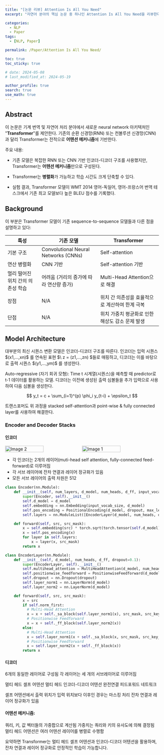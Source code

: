 ```yaml
---
title: "[논문 리뷰] Attention Is All You Need"
excerpt: "자연어 분야의 핵심 논문 중 하나인 Attention Is All You Need을 리뷰한다. 핵심 개념인 어텐션 알고리즘과 모델 아키택처를 이해하고, 연산과 병렬화 관점에서 살펴본다." # 주요 내용

categories:
  - NLP
  - Paper
tags:
  - [NLP, Paper]

permalink: /Paper/Attention Is All You Need/

toc: true
toc_sticky: true

# date: 2024-05-08
# last_modified_at: 2024-05-19

author_profile: true
search: true
use_math: true
---
```


## Abstract
이 논문은 기계 번역 및 자연어 처리 분야에서 새로운 neural network 아키텍처인 "**Transformer**"를 제안한다. 기존의 순환 신경망(RNN) 또는 컨볼루션 신경망(CNN)과 달리 Transformer는 전적으로 **어텐션 메커니즘**에 기반한다.

주요 내용:

- 기존 모델은 복잡한 RNN 또는 CNN 기반 인코더-디코더 구조를 사용했지만, Transformer는 **어텐션 메커니즘**만으로 구성된다.

- Transformer는 **병렬화**가 가능하고 학습 시간도 크게 단축할 수 있다.

- 실험 결과, Transformer 모델이 WMT 2014 영어-독일어, 영어-프랑스어 번역 테스크에서 기존 최고 모델보다 높은 BLEU 점수를 기록했다.


## Background
이 부분은 Transformer 모델이 기존 sequence-to-sequence 모델들과 다른 점을 설명하고 있다:

| 특성 | 기존 모델| Transformer |
|---|---|---|
| 기본 구조 | Convolutional Neural Networks (CNNs)| Self-attention  |
| 연산 병렬화     | CNN 기반| Self-attention 기반|
| 멀리 떨어진 위치 간의 의존성 학습 | 어려움 (거리의 증가에 따라 연산량 증가)   | Multi-Head Attention으로 해결 |
| 장점 | N/A  | 위치 간 의존성을 효율적으로 계산하여 한계 극복 |
| 단점   | N/A  | 위치 가중치 평균화로 인한 해상도 감소 문제 발생  |

## Model Architecture
대부분의 최신 시퀀스 변환 모델은 인코더-디코더 구조를 따른다. 인코더는 입력 시퀀스 $\(x1,...,xn)\$ 를 연속된 표현 $\ z = (z1,...,zn) \$들로 매핑하고, 디코더는 이를 바탕으로 출력 시퀀스 $\(y1,...,ym)\$ 를 생성한다.

Auto-regressive (자기 회귀 모형): Time t 시계열(시퀀스)을 예측할 때 predictor로 t-1 데이터를 활용하는 모델. 디코더는 이전에 생성된 출력 심볼들을 추가 입력으로 사용하여 다음 심볼을 생성한다.
<div align="center">
$$ y_t = c + \sum_{i=1}^{p} \phi_i y_{t-i} + \epsilon_t $$
</div>

트랜스포머도 위 과정을 stacked self-attention과 point-wise & fully connected layer를 사용하여 해결한다.

### Encoder and Decoder Stacks

<!-- ![Transformer](../assets/images/posts_img/2024-05-19-1/transformer.png) -->

#### 인코더

<div style="display: flex; justify-content: space-around;">
    <img src="{{site.url}}/assets/images/posts_img/2024-05-19-1/EncoderLayer.png" alt="Image 2" style="width: 50%;"/>
    <img src="{{site.url}}/assets/images/posts_img/2024-05-19-1/Encoder.png" alt="Image 1" style="width: 50%;"/>
</div>

- 각 인코더는 2개의 레이어(muti-head self attention, fully-connected feed-forward)로 이루어짐
- 각 서브 레이어에 잔차 연결과 레이어 정규화가 있음
- 모든 서브 레이어의 출력 차원은 512

```python
class Encoder(nn.Module):
    def __init__(self, num_layers, d_model, num_heads, d_ff, input_vocab_size, max_len, dropout=0.1):
        super(Encoder, self).__init__()
        self.d_model = d_model
        self.embedding = nn.Embedding(input_vocab_size, d_model)
        self.pos_encoding = PositionalEncoding(d_model, dropout, max_len)
        self.layers = nn.ModuleList([EncoderLayer(d_model, num_heads, d_ff, dropout) for _ in range(num_layers)])

    def forward(self, src, src_mask):
        x = self.embedding(src) * torch.sqrt(torch.tensor(self.d_model).float())
        x = self.pos_encoding(x)
        for layer in self.layers:
            x = layer(x, src_mask)
        return x

class EncoderLayer(nn.Module):
    def __init__(self, d_model, num_heads, d_ff, dropout=0.1):
        super(EncoderLayer, self).__init__()
        self.multihead_attention = MultiHeadAttention(d_model, num_heads)
        self.positionwise_feedforward = PositionwiseFeedforward(d_model, d_ff)
        self.dropout = nn.Dropout(dropout)
        self.layer_norm1 = nn.LayerNorm(d_model)
        self.layer_norm2 = nn.LayerNorm(d_model)

    def forward(self, src, src_mask):
        x = src
        if self.norm_first:
          # Multi-Head Attention
          x = x + self._sa_block(self.layer_norm1(x), src_mask, src_key_padding_mask, is_causal=is_causal) # (query, key, value)
          # Positionwise Feedforward
          x = x + self._ff_block(self.layer_norm2(x))
        else:
          # Multi-Head Attention
          x = self.layer_norm1(x + self._sa_block(x, src_mask, src_key_padding_mask, is_causal=is_causal))
          # Positionwise Feedforward
          x = self.layer_norm2(x + self._ff_block(x))
        return x
```

#### 디코더

6개의 동일한 레이어로 구성됨
각 레이어는 세 개의 서브레이어로 이루어짐

멀티 헤드 셀프 어텐션
멀티 헤드 인코더-디코더 어텐션
완전연결 피드포워드 네트워크


셀프 어텐션에서 출력 위치가 입력 위치보다 이후인 경우는 마스킹 처리
잔차 연결과 레이어 정규화가 있음

#### 어텐션 메커니즘:

쿼리, 키, 값 벡터들의 가중합으로 계산됨
가중치는 쿼리와 키의 유사도에 의해 결정됨
멀티 헤드 어텐션은 여러 어텐션 레이어를 병렬로 수행함

요약하면 Transformer는 멀티 헤드 셀프 어텐션과 인코더-디코더 어텐션을 활용하며, 잔차 연결과 레이어 정규화로 안정적인 학습이 가능합니다.